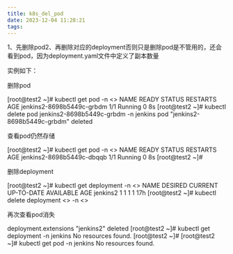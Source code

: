```yaml
---
title: k8s_del_pod
date: 2023-12-04 11:28:21
tags:
---
```



1、先删除pod2、再删除对应的deployment否则只是删除pod是不管用的，还会看到pod，因为deployment.yaml文件中定义了副本数量


实例如下：

删除pod

[root@test2 ~]# kubectl get pod -n <<namespace>>
NAME                        READY     STATUS    RESTARTS   AGE
jenkins2-8698b5449c-grbdm   1/1       Running   0          8s
[root@test2 ~]# kubectl delete pod jenkins2-8698b5449c-grbdm -n jenkins
pod "jenkins2-8698b5449c-grbdm" deleted

查看pod仍然存储

[root@test2 ~]# kubectl get pod -n <<namespace>>
NAME                        READY     STATUS    RESTARTS   AGE
jenkins2-8698b5449c-dbqqb   1/1       Running   0          8s
[root@test2 ~]# 

删除deployment

[root@test2 ~]# kubectl get deployment -n <<namespace>>
NAME       DESIRED   CURRENT   UP-TO-DATE   AVAILABLE   AGE
jenkins2   1         1         1            1           17h
[root@test2 ~]# kubectl delete deployment <<deployment>> -n <<namespace>>

再次查看pod消失

deployment.extensions "jenkins2" deleted
[root@test2 ~]# kubectl get deployment -n jenkins
No resources found.
[root@test2 ~]# 
[root@test2 ~]# kubectl get pod -n jenkins
No resources found.